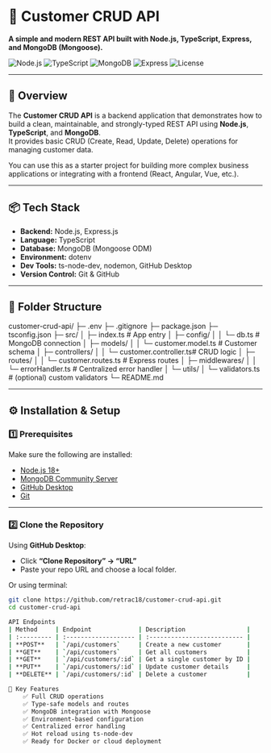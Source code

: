 # 🧾 Customer CRUD API  
**A simple and modern REST API built with Node.js, TypeScript, Express, and MongoDB (Mongoose).**

![Node.js](https://img.shields.io/badge/Node.js-18+-green?logo=node.js)
![TypeScript](https://img.shields.io/badge/TypeScript-5.x-blue?logo=typescript)
![MongoDB](https://img.shields.io/badge/MongoDB-Database-green?logo=mongodb)
![Express](https://img.shields.io/badge/Express.js-Framework-black?logo=express)
![License](https://img.shields.io/badge/license-MIT-brightgreen)

---

## 🚀 Overview
The **Customer CRUD API** is a backend application that demonstrates how to build a clean, maintainable, and strongly-typed REST API using **Node.js**, **TypeScript**, and **MongoDB**.  
It provides basic CRUD (Create, Read, Update, Delete) operations for managing customer data.

You can use this as a starter project for building more complex business applications or integrating with a frontend (React, Angular, Vue, etc.).

---

## 📦 Tech Stack
- **Backend:** Node.js, Express.js  
- **Language:** TypeScript  
- **Database:** MongoDB (Mongoose ODM)  
- **Environment:** dotenv  
- **Dev Tools:** ts-node-dev, nodemon, GitHub Desktop  
- **Version Control:** Git & GitHub  

---

## 📁 Folder Structure

customer-crud-api/
├─ .env
├─ .gitignore
├─ package.json
├─ tsconfig.json
├─ src/
│ ├─ index.ts # App entry
│ ├─ config/
│ │ └─ db.ts # MongoDB connection
│ ├─ models/
│ │ └─ customer.model.ts # Customer schema
│ ├─ controllers/
│ │ └─ customer.controller.ts# CRUD logic
│ ├─ routes/
│ │ └─ customer.routes.ts # Express routes
│ ├─ middlewares/
│ │ └─ errorHandler.ts # Centralized error handler
│ └─ utils/
│ └─ validators.ts # (optional) custom validators
└─ README.md


---

## ⚙️ Installation & Setup

### 1️⃣ Prerequisites
Make sure the following are installed:
- [Node.js 18+](https://nodejs.org)
- [MongoDB Community Server](https://www.mongodb.com/try/download/community)
- [GitHub Desktop](https://desktop.github.com/)
- [Git](https://git-scm.com/)

---

### 2️⃣ Clone the Repository
Using **GitHub Desktop**:
- Click **“Clone Repository” → “URL”**
- Paste your repo URL and choose a local folder.

Or using terminal:
```bash
git clone https://github.com/retrac18/customer-crud-api.git
cd customer-crud-api

API Endpoints
| Method     | Endpoint             | Description                 |
| :--------- | :------------------- | :-------------------------- |
| **POST**   | `/api/customers`     | Create a new customer       |
| **GET**    | `/api/customers`     | Get all customers           |
| **GET**    | `/api/customers/:id` | Get a single customer by ID |
| **PUT**    | `/api/customers/:id` | Update customer details     |
| **DELETE** | `/api/customers/:id` | Delete a customer           |

🧠 Key Features
    ✅ Full CRUD operations
    ✅ Type-safe models and routes
    ✅ MongoDB integration with Mongoose
    ✅ Environment-based configuration
    ✅ Centralized error handling
    ✅ Hot reload using ts-node-dev
    ✅ Ready for Docker or cloud deployment
